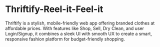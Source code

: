 # Thriftify-Reel-it-Feel-it
Thriftify is a stylish, mobile-friendly web app offering branded clothes at affordable prices. With features like Shop, Sell, Dry Clean, and user Login/Signup, it combines a sleek UI with smooth UX to create a smart, responsive fashion platform for budget-friendly shopping.
